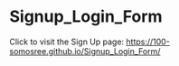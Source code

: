 # Signup_Login_Form

Click to visit the Sign Up page: https://100-somosree.github.io/Signup_Login_Form/
